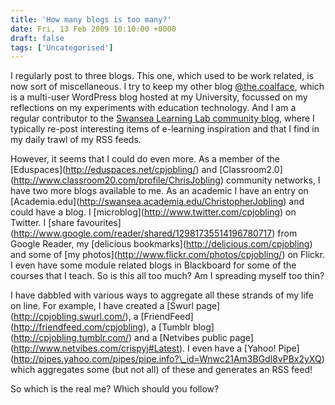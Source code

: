 ```yaml
---
title: 'How many blogs is too many?'
date: Fri, 13 Feb 2009 10:10:00 +0000
draft: false
tags: ['Uncategorised']
---
```


I regularly post to three blogs. This one, which used to be work related, is now sort of miscellaneous. I try to keep my other blog [@the.coalface](http://blog.swan.ac.uk/blog/eechris), which is a multi-user WordPress blog hosted at my University, focussed on my reflections on my experiments with education technology. And I am a regular contributor to the [Swansea Learning Lab community blog](http://llcommunity.blogspot.com/), where I typically re-post interesting items of e-learning inspiration and that I find in my daily trawl of my RSS feeds. 

However, it seems that I could do even more. As a member of the \[Eduspaces\](http://eduspaces.net/cpjobling/) and \[Classroom2.0\](http://www.classroom20.com/profile/ChrisJobling) community networks, I have two more blogs available to me. As an academic I have an entry on \[Academia.edu\](http://swansea.academia.edu/ChristopherJobling) and could have a blog. I \[microblog\](http://www.twitter.com/cpjobling) on Twitter. I \[share favourites\](http://www.google.com/reader/shared/12981735514196780717) from Google Reader, my \[delicious bookmarks\](http://delicious.com/cpjobling) and some of \[my photos\](http://www.flickr.com/photos/cpjobling/) on Flickr. I even have some module related blogs in Blackboard for some of the courses that I teach. So is this all too much? Am I spreading myself too thin?

I have dabbled with various ways to aggregate all these strands of my life on line. For example, I have created a \[Swurl page\](http://cpjobling.swurl.com/), a \[FriendFeed\](http://friendfeed.com/cpjobling), a \[Tumblr blog\](http://cpjobling.tumblr.com/) and a \[Netvibes public page\](http://www.netvibes.com/crispyj#Latest). I even have a \[Yahoo! Pipe\](http://pipes.yahoo.com/pipes/pipe.info?\_id=Wnwc21Am3BGdl8vPBx2yXQ) which aggregates some (but not all) of these and generates an RSS feed!

So which is the real me? Which should you follow?